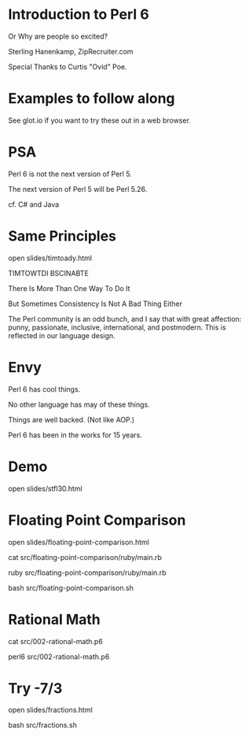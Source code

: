 # Introduction to Perl 6
Or Why are people so excited?

Sterling Hanenkamp, ZipRecruiter.com

Special Thanks to Curtis "Ovid" Poe.

# Examples to follow along

See glot.io if you want to try these out in a web browser.

# PSA

Perl 6 is not the next version of Perl 5. 

The next version of Perl 5 will be Perl 5.26.

cf. C# and Java

# Same Principles

open slides/timtoady.html

TIMTOWTDI BSCINABTE

There Is More Than One Way To Do It

But Sometimes Consistency Is Not A Bad Thing Either

The Perl community is an odd bunch, and I say that with great affection: punny,
passionate, inclusive, international, and postmodern. This is reflected in our
language design.

# Envy

Perl 6 has cool things.

No other language has may of these things.

Things are well backed. (Not like AOP.)

Perl 6 has been in the works for 15 years.

# Demo

open slides/stfl30.html

# Floating Point Comparison

open slides/floating-point-comparison.html

cat src/floating-point-comparison/ruby/main.rb

ruby src/floating-point-comparison/ruby/main.rb

bash src/floating-point-comparison.sh

# Rational Math

cat src/002-rational-math.p6

perl6 src/002-rational-math.p6

# Try -7/3

open slides/fractions.html

bash src/fractions.sh

